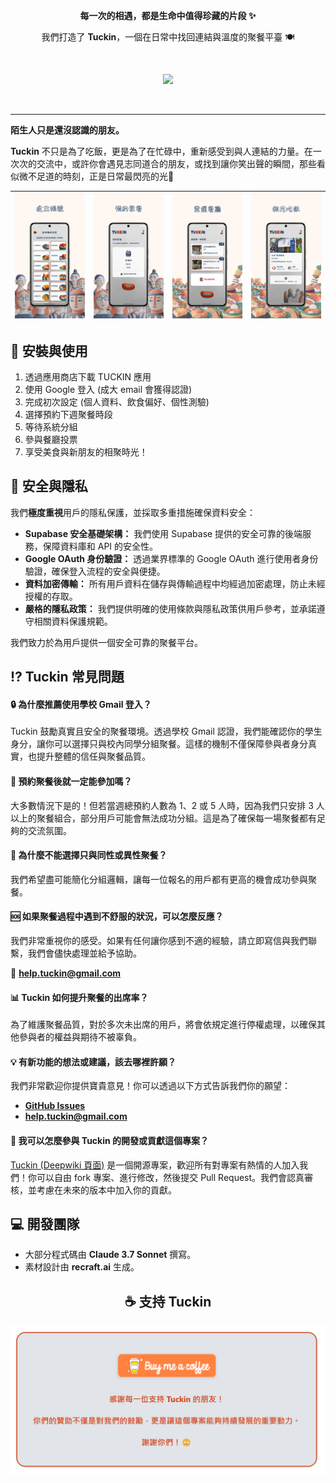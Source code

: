 <p align="center">
<b>每一次的相遇，都是生命中值得珍藏的片段 ✨</b>
</p>
<p align="center">
我們打造了 <b>Tuckin</b>，一個在日常中找回連結與溫度的聚餐平臺 🍽️
</p>

<br>

<p align="center">
  <img width="300" src="docs/images/tuckin-wide.png">
</p>

<br>

---

**陌生人只是還沒認識的朋友。**

**Tuckin** 不只是為了吃飯，更是為了在忙碌中，重新感受到與人連結的力量。在一次次的交流中，或許你會遇見志同道合的朋友，或找到讓你笑出聲的瞬間，那些看似微不足道的時刻，正是日常最閃亮的光🌟 

| ![](docs/images/1.png) | ![](docs/images/2.png) | ![](docs/images/3.png) | ![](docs/images/4.png) |
| ---------------------- | ---------------------- | ---------------------- | ---------------------- |




## 📱 安裝與使用

1. 透過應用商店下載 TUCKIN 應用
2. 使用 Google 登入 (成大 email 會獲得認證)
3. 完成初次設定 (個人資料、飲食偏好、個性測驗)
4. 選擇預約下週聚餐時段
5. 等待系統分組
6. 參與餐廳投票
7. 享受美食與新朋友的相聚時光！ 

## 🔐 安全與隱私

我們**極度重視**用戶的隱私保護，並採取多重措施確保資料安全：

- **Supabase 安全基礎架構：** 我們使用 Supabase 提供的安全可靠的後端服務，保障資料庫和 API 的安全性。
- **Google OAuth 身份驗證：**  透過業界標準的 Google OAuth 進行使用者身份驗證，確保登入流程的安全與便捷。
- **資料加密傳輸：** 所有用戶資料在儲存與傳輸過程中均經過加密處理，防止未經授權的存取。
- **嚴格的隱私政策：** 我們提供明確的使用條款與隱私政策供用戶參考，並承諾遵守相關資料保護規範。

我們致力於為用戶提供一個安全可靠的聚餐平台。 



## ⁉️ Tuckin 常見問題

#### 🔒 為什麼推薦使用學校 Gmail 登入？

Tuckin 鼓勵真實且安全的聚餐環境。透過學校 Gmail 認證，我們能確認你的學生身分，讓你可以選擇只與校內同學分組聚餐。這樣的機制不僅保障參與者身分真實，也提升整體的信任與聚餐品質。 


#### 🤝 預約聚餐後就一定能參加嗎？

大多數情況下是的！但若當週總預約人數為 1、2 或 5 人時，因為我們只安排 3 人以上的聚餐組合，部分用戶可能會無法成功分組。這是為了確保每一場聚餐都有足夠的交流氛圍。 


#### 🙋 為什麼不能選擇只與同性或異性聚餐？

我們希望盡可能簡化分組邏輯，讓每一位報名的用戶都有更高的機會成功參與聚餐。 


#### 🆘 如果聚餐過程中遇到不舒服的狀況，可以怎麼反應？

我們非常重視你的感受。如果有任何讓你感到不適的經驗，請立即寫信與我們聯繫，我們會儘快處理並給予協助。

📧 **[help.tuckin@gmail.com](mailto:help.tuckin@gmail.com)**



#### 📊 Tuckin 如何提升聚餐的出席率？

為了維護聚餐品質，對於多次未出席的用戶，將會依規定進行停權處理，以確保其他參與者的權益與期待不被辜負。 


#### 💡 有新功能的想法或建議，該去哪裡許願？

我們非常歡迎你提供寶貴意見！你可以透過以下方式告訴我們你的願望：

+ **[GitHub Issues](https://github.com/ncchen99/Tuckin/issues)**
+ **[help.tuckin@gmail.com](mailto:help.tuckin@gmail.com)**


#### 🚀 我可以怎麼參與 Tuckin 的開發或貢獻這個專案？

[Tuckin (Deepwiki 頁面)](https://deepwiki.com/ncchen99/Tuckin) 是一個開源專案，歡迎所有對專案有熱情的人加入我們！你可以自由 fork 專案、進行修改，然後提交 Pull Request。我們會認真審核，並考慮在未來的版本中加入你的貢獻。 

## 💻 開發團隊
- 大部分程式碼由 **Claude 3.7 Sonnet** 撰寫。
- 素材設計由 **recraft.ai** 生成。

<div align="center">

## ☕ 支持 Tuckin

<a href="https://www.buymeacoffee.com/ncchen" target="_blank">
<img src="docs/images/bmc_banner.png" alt="Buy Me A Coffee" width="625">
</a>